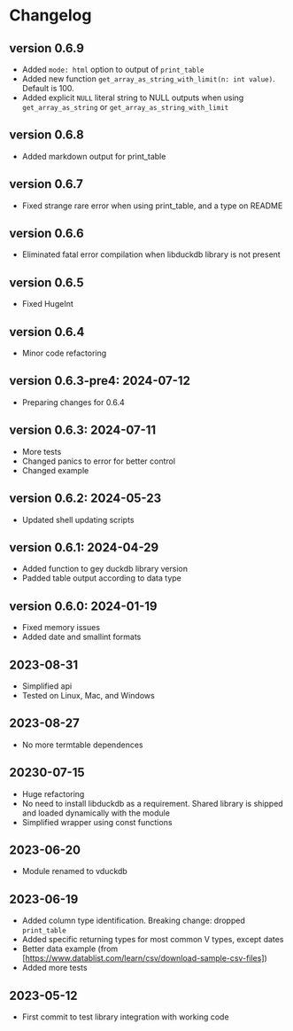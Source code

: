 # Changelog

## version 0.6.9

- Added `mode: html` option to output of `print_table`
- Added new function `get_array_as_string_with_limit(n: int value)`. Default is 100.
- Added explicit `NULL` literal string to NULL outputs when using `get_array_as_string` or `get_array_as_string_with_limit`  

## version 0.6.8

- Added markdown output for print_table

## version 0.6.7

- Fixed strange rare error when using print_table, and a type on README

## version 0.6.6

- Eliminated fatal error compilation when libduckdb library is not present 

## version 0.6.5

- Fixed HugeInt

## version 0.6.4

- Minor code refactoring

## version 0.6.3-pre4: 2024-07-12

- Preparing changes for 0.6.4

## version 0.6.3: 2024-07-11

- More tests
- Changed panics to error for better control
- Changed example

## version 0.6.2: 2024-05-23

- Updated shell updating scripts

## version 0.6.1: 2024-04-29

- Added function to gey duckdb library version
- Padded table output according to data type

## version 0.6.0: 2024-01-19

- Fixed memory issues
- Added date and smallint formats

## 2023-08-31

- Simplified api
- Tested on Linux, Mac, and Windows

## 2023-08-27

- No more termtable dependences

## 20230-07-15

- Huge refactoring
- No need to install libduckdb as a requirement. Shared library is shipped and loaded dynamically with the module
- Simplified wrapper using const functions

## 2023-06-20

- Module renamed to vduckdb

## 2023-06-19

- Added column type identification. Breaking change: dropped `print_table`
- Added specific returning types for most common V types, except dates
- Better data example (from [https://www.datablist.com/learn/csv/download-sample-csv-files])
- Added more tests

## 2023-05-12

- First commit to test library integration with working code
